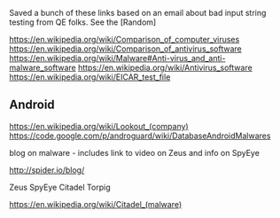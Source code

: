 
<!--
-->

Saved a bunch of these links based on an email about bad input string
testing from QE folks.
See the
[Random]

https://en.wikipedia.org/wiki/Comparison_of_computer_viruses
https://en.wikipedia.org/wiki/Comparison_of_antivirus_software
https://en.wikipedia.org/wiki/Malware#Anti-virus_and_anti-malware_software
https://en.wikipedia.org/wiki/Antivirus_software
https://en.wikipedia.org/wiki/EICAR_test_file

Android
-------

https://en.wikipedia.org/wiki/Lookout_(company)
https://code.google.com/p/androguard/wiki/DatabaseAndroidMalwares

blog on malware - includes link to video on Zeus and info on SpyEye

http://spider.io/blog/

Zeus
SpyEye
Citadel
Torpig

https://en.wikipedia.org/wiki/Citadel_(malware)

<!-- vim: set autoindent expandtab sw=4 syntax=markdown: -->
